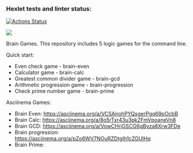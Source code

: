 ### Hexlet tests and linter status:
[![Actions Status](https://github.com/RonnZhuk/python-project-49/workflows/hexlet-check/badge.svg)](https://github.com/RonnZhuk/python-project-49/actions)

<a href="https://codeclimate.com/github/RonnZhuk/python-project-49/maintainability"><img src="https://api.codeclimate.com/v1/badges/952e3de76b2a6ea1b063/maintainability" /></a>

Brain Games.
This repository includes 5 logic games for the command line.

Quick start:
- Even check game - brain-even
- Calculator game - brain-calc
- Greatest common divider game - brain-gcd
- Arithmetic progression game - brain-progression
- Check prime number game - brain-prime


Asciinema Games:
- Brain Even: https://asciinema.org/a/VCSAjrohPYQsgerPgq69pOcbB
- Brain Calc: https://asciinema.org/a/8o5rTxr43u3pkZFmVpoaneVn8
- Brain GCD: https://asciinema.org/a/VowCHrjGSCG6gByza8Xrw3FDe
- Brain progression: https://asciinema.org/a/pZo6WV7NOuRZDtgIh1cZGUlHq
- Brain Prime: 
